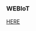 ### WEBIoT
<link rel="shortcut icon" href="http://webiot.ujpbsla.com/assets/absensi/img/favicon.ico">
<a href="https://github.com/ahroihan/webiot"> HERE </a>
